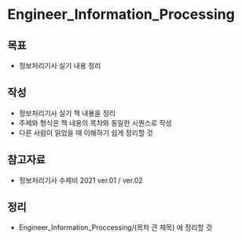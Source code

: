 # Engineer_Information_Processing

## 목표
- 정보처리기사 실기 내용 정리

## 작성
- 정보처리기사 실기 책 내용을 정리
- 주제와 형식은 책 내용의 목차와 동일한 시퀀스로 작성
- 다른 사람이 읽었을 때 이해하기 쉽게 정리할 것

## 참고자료
- 정보처리기사 수제비 2021 ver.01 / ver.02

## 정리
- Engineer_Information_Proccessing/(목차 큰 제목) 에 정리할 것
